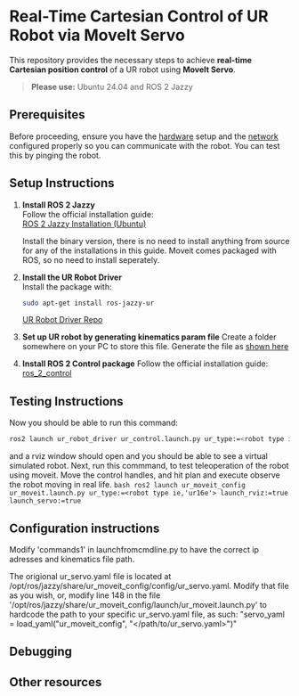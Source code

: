 # Real-Time Cartesian Control of UR Robot via MoveIt Servo

This repository provides the necessary steps to achieve **real-time Cartesian position control** of a UR robot using **MoveIt Servo**.

> **Please use:** Ubuntu 24.04 and ROS 2 Jazzy


## Prerequisites

Before proceeding, ensure you have the [hardware](https://docs.universal-robots.com/Universal_Robots_ROS2_Documentation/doc/ur_client_library/doc/setup/robot_setup.html#robot-setup) setup and the [network](https://docs.universal-robots.com/Universal_Robots_ROS2_Documentation/doc/ur_client_library/doc/setup/network_setup.html#network-setup) configured properly so you can communicate with the robot. You can test this by pinging the robot.

## Setup Instructions

1. **Install ROS 2 Jazzy**  
   Follow the official installation guide:  
   [ROS 2 Jazzy Installation (Ubuntu)](https://docs.ros.org/en/jazzy/Installation/Ubuntu-Install-Debs.html)

   Install the binary version, there is no need to install anything from source for any of the installations in this guide. Moveit comes packaged with ROS, so no need to install seperately. 

3. **Install the UR Robot Driver**  
   Install the package with:
   ```bash
   sudo apt-get install ros-jazzy-ur
   ```
   [UR Robot Driver Repo](https://github.com/UniversalRobots/Universal_Robots_ROS2_Driver)

4. **Set up UR robot by generating kinematics param file**
   Create a folder somewhere on your PC to store this file. Generate the file as [shown here](https://docs.universal-robots.com/Universal_Robots_ROS2_Documentation/doc/ur_robot_driver/ur_robot_driver/doc/installation/robot_setup.html#extract-calibration-information)

5. **Install ROS 2 Control package**
    Follow the official installation guide:  
    [ros_2_control](https://control.ros.org/jazzy/doc/getting_started/getting_started.html)

## Testing Instructions

   Now you should be able to run this command:
   ```bash
   ros2 launch ur_robot_driver ur_control.launch.py ur_type:=<robot type ie,'ur16e'> robot_ip:=<robot_ip> kinematics_params_file:= <path_to_yaml_calibration_file> headless_mode:=True
   ```
   and a rviz window should open and you should be able to see a virtual simulated robot.
   Next, run this commmand, to test teleoperation of the robot using moveit. Move the control handles, and hit plan and execute observe the robot moving in real life. 
    ```bash
    ros2 launch ur_moveit_config ur_moveit.launch.py ur_type:=<robot type ie,'ur16e'> launch_rviz:=true launch_servo:=true
    ```
## Configuration instructions
   Modify 'commands1' in launchfromcmdline.py to have the correct ip adresses and kinematics file path.

   The origional ur_servo.yaml file is located at /opt/ros/jazzy/share/ur_moveit_config/config/ur_servo.yaml. Modify that file as you wish, or, modify line 148 in the file '/opt/ros/jazzy/share/ur_moveit_config/launch/ur_moveit.launch.py'    to hardcode the path to your specific ur_servo.yaml file, as such: "servo_yaml = load_yaml("ur_moveit_config", "</path/to/ur_servo.yaml>")"
## Debugging

## Other resources


